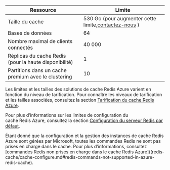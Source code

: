 | Ressource | Limite |
| --- | --- |
| Taille du cache |530 Go (pour augmenter cette limite,[contactez-nous](mailto:wapteams@microsoft.com?subject=Redis%20Cache%20quota%20increase) ) |
| Bases de données |64 |
| Nombre maximal de clients connectés |40 000 |
| Réplicas du cache Redis (pour la haute disponibilité) |1 |
| Partitions dans un cache premium avec le clustering |10 |

Les limites et les tailles des solutions de cache Redis Azure varient en fonction du niveau de tarification. Pour connaître les niveaux de tarification et les tailles associées, consultez la section [Tarification du cache Redis Azure](https://azure.microsoft.com/pricing/details/cache/).

Pour plus d’informations sur les limites de configuration du cache Redis Azure, consultez la section [Configuration du serveur Redis par défaut](../articles/redis-cache/cache-configure.md#default-redis-server-configuration).

Étant donné que la configuration et la gestion des instances de cache Redis Azure sont gérées par Microsoft, toutes les commandes Redis ne sont pas prises en charge dans le cache. Pour plus d’informations, consultez [commandes Redis non prises en charge dans le cache Redis Azure]((redis-cache/cache-configure.md#redis-commands-not-supported-in-azure-redis-cache).



<!--HONumber=Nov16_HO3-->


